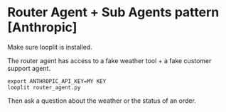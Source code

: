 # Router Agent + Sub Agents pattern [Anthropic]

Make sure looplit is installed.

The router agent has access to a fake weather tool + a fake customer support agent.

```
export ANTHROPIC_API_KEY=MY KEY
looplit router_agent.py
```

Then ask a question about the weather or the status of an order.